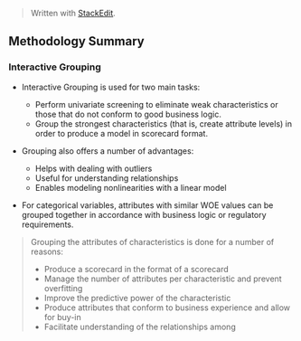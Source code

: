 > Written with [StackEdit](https://stackedit.io/).

## Methodology Summary

### Interactive Grouping

- Interactive Grouping is used for two main tasks:
	- Perform univariate screening to eliminate weak characteristics or those that do not conform to good business logic.
	- Group the strongest characteristics (that is, create attribute levels) in order to produce a model in scorecard format.

- Grouping also offers a number of advantages:
	- Helps with dealing with outliers
	- Useful for understanding relationships
	- Enables modeling nonlinearities with a linear model

- For categorical variables, attributes with similar WOE values can be grouped together in accordance with business logic or regulatory requirements.

> Grouping the attributes of characteristics is done for a number of reasons:
> -  Produce a scorecard in the format of a scorecard
> - Manage the number of attributes per characteristic and prevent overfitting
> - Improve the predictive power of the characteristic
> - Produce attributes that conform to business experience and allow for buy-in
> - Facilitate understanding of the relationships among 

<!--stackedit_data:
eyJoaXN0b3J5IjpbMjAwNjY0NTc2NF19
-->